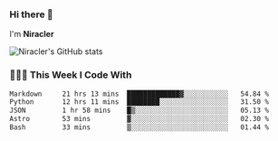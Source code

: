 ### Hi there 👋

I'm **Niracler**

![Niracler's GitHub stats](https://github-readme-stats.vercel.app/api?username=Niracler&show_icons=true)


### 👨🏻‍💻 This Week I Code With

<!--START_SECTION:waka-->

```txt
Markdown     21 hrs 13 mins  █████████████▓░░░░░░░░░░░   54.84 %
Python       12 hrs 11 mins  ████████░░░░░░░░░░░░░░░░░   31.50 %
JSON         1 hr 58 mins    █▒░░░░░░░░░░░░░░░░░░░░░░░   05.13 %
Astro        53 mins         ▓░░░░░░░░░░░░░░░░░░░░░░░░   02.30 %
Bash         33 mins         ▒░░░░░░░░░░░░░░░░░░░░░░░░   01.44 %
```

<!--END_SECTION:waka-->
